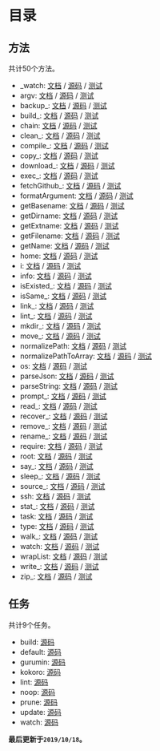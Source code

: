 # 目录

## 方法

共计50个方法。

- _watch: [文档](../doc/_watch.md) / [源码](../source/module/_watch.coffee) / [测试](../test/_watch.coffee)
- argv: [文档](../doc/argv.md) / [源码](../source/module/argv.coffee) / [测试](../test/argv.coffee)
- backup_: [文档](../doc/backup_.md) / [源码](../source/module/backup_.coffee) / [测试](../test/backup_.coffee)
- build_: [文档](../doc/build_.md) / [源码](../source/module/build_.coffee) / [测试](../test/build_.coffee)
- chain: [文档](../doc/chain.md) / [源码](../source/module/chain.coffee) / [测试](../test/chain.coffee)
- clean_: [文档](../doc/clean_.md) / [源码](../source/module/clean_.coffee) / [测试](../test/clean_.coffee)
- compile_: [文档](../doc/compile_.md) / [源码](../source/module/compile_.coffee) / [测试](../test/compile_.coffee)
- copy_: [文档](../doc/copy_.md) / [源码](../source/module/copy_.coffee) / [测试](../test/copy_.coffee)
- download_: [文档](../doc/download_.md) / [源码](../source/module/download_.coffee) / [测试](../test/download_.coffee)
- exec_: [文档](../doc/exec_.md) / [源码](../source/module/exec_.coffee) / [测试](../test/exec_.coffee)
- fetchGithub_: [文档](../doc/fetchGithub_.md) / [源码](../source/module/fetchGithub_.coffee) / [测试](../test/fetchGithub_.coffee)
- formatArgument: [文档](../doc/formatArgument.md) / [源码](../source/module/formatArgument.coffee) / [测试](../test/formatArgument.coffee)
- getBasename: [文档](../doc/getBasename.md) / [源码](../source/module/getBasename.coffee) / [测试](../test/getBasename.coffee)
- getDirname: [文档](../doc/getDirname.md) / [源码](../source/module/getDirname.coffee) / [测试](../test/getDirname.coffee)
- getExtname: [文档](../doc/getExtname.md) / [源码](../source/module/getExtname.coffee) / [测试](../test/getExtname.coffee)
- getFilename: [文档](../doc/getFilename.md) / [源码](../source/module/getFilename.coffee) / [测试](../test/getFilename.coffee)
- getName: [文档](../doc/getName.md) / [源码](../source/module/getName.coffee) / [测试](../test/getName.coffee)
- home: [文档](../doc/home.md) / [源码](../source/module/home.coffee) / [测试](../test/home.coffee)
- i: [文档](../doc/i.md) / [源码](../source/module/i.coffee) / [测试](../test/i.coffee)
- info: [文档](../doc/info.md) / [源码](../source/module/info.coffee) / [测试](../test/info.coffee)
- isExisted_: [文档](../doc/isExisted_.md) / [源码](../source/module/isExisted_.coffee) / [测试](../test/isExisted_.coffee)
- isSame_: [文档](../doc/isSame_.md) / [源码](../source/module/isSame_.coffee) / [测试](../test/isSame_.coffee)
- link_: [文档](../doc/link_.md) / [源码](../source/module/link_.coffee) / [测试](../test/link_.coffee)
- lint_: [文档](../doc/lint_.md) / [源码](../source/module/lint_.coffee) / [测试](../test/lint_.coffee)
- mkdir_: [文档](../doc/mkdir_.md) / [源码](../source/module/mkdir_.coffee) / [测试](../test/mkdir_.coffee)
- move_: [文档](../doc/move_.md) / [源码](../source/module/move_.coffee) / [测试](../test/move_.coffee)
- normalizePath: [文档](../doc/normalizePath.md) / [源码](../source/module/normalizePath.coffee) / [测试](../test/normalizePath.coffee)
- normalizePathToArray: [文档](../doc/normalizePathToArray.md) / [源码](../source/module/normalizePathToArray.coffee) / [测试](../test/normalizePathToArray.coffee)
- os: [文档](../doc/os.md) / [源码](../source/module/os.coffee) / [测试](../test/os.coffee)
- parseJson: [文档](../doc/parseJson.md) / [源码](../source/module/parseJson.coffee) / [测试](../test/parseJson.coffee)
- parseString: [文档](../doc/parseString.md) / [源码](../source/module/parseString.coffee) / [测试](../test/parseString.coffee)
- prompt_: [文档](../doc/prompt_.md) / [源码](../source/module/prompt_.coffee) / [测试](../test/prompt_.coffee)
- read_: [文档](../doc/read_.md) / [源码](../source/module/read_.coffee) / [测试](../test/read_.coffee)
- recover_: [文档](../doc/recover_.md) / [源码](../source/module/recover_.coffee) / [测试](../test/recover_.coffee)
- remove_: [文档](../doc/remove_.md) / [源码](../source/module/remove_.coffee) / [测试](../test/remove_.coffee)
- rename_: [文档](../doc/rename_.md) / [源码](../source/module/rename_.coffee) / [测试](../test/rename_.coffee)
- require: [文档](../doc/require.md) / [源码](../source/module/require.coffee) / [测试](../test/require.coffee)
- root: [文档](../doc/root.md) / [源码](../source/module/root.coffee) / [测试](../test/root.coffee)
- say_: [文档](../doc/say_.md) / [源码](../source/module/say_.coffee) / [测试](../test/say_.coffee)
- sleep_: [文档](../doc/sleep_.md) / [源码](../source/module/sleep_.coffee) / [测试](../test/sleep_.coffee)
- source_: [文档](../doc/source_.md) / [源码](../source/module/source_.coffee) / [测试](../test/source_.coffee)
- ssh: [文档](../doc/ssh.md) / [源码](../source/module/ssh.coffee) / [测试](../test/ssh.coffee)
- stat_: [文档](../doc/stat_.md) / [源码](../source/module/stat_.coffee) / [测试](../test/stat_.coffee)
- task: [文档](../doc/task.md) / [源码](../source/module/task.coffee) / [测试](../test/task.coffee)
- type: [文档](../doc/type.md) / [源码](../source/module/type.coffee) / [测试](../test/type.coffee)
- walk_: [文档](../doc/walk_.md) / [源码](../source/module/walk_.coffee) / [测试](../test/walk_.coffee)
- watch: [文档](../doc/watch.md) / [源码](../source/module/watch.coffee) / [测试](../test/watch.coffee)
- wrapList: [文档](../doc/wrapList.md) / [源码](../source/module/wrapList.coffee) / [测试](../test/wrapList.coffee)
- write_: [文档](../doc/write_.md) / [源码](../source/module/write_.coffee) / [测试](../test/write_.coffee)
- zip_: [文档](../doc/zip_.md) / [源码](../source/module/zip_.coffee) / [测试](../test/zip_.coffee)

## 任务

共计9个任务。

- build: [源码](../source/task/build.coffee)
- default: [源码](../source/task/default.coffee)
- gurumin: [源码](../source/task/gurumin.coffee)
- kokoro: [源码](../source/task/kokoro.coffee)
- lint: [源码](../source/task/lint.coffee)
- noop: [源码](../source/task/noop.coffee)
- prune: [源码](../source/task/prune.coffee)
- update: [源码](../source/task/update.coffee)
- watch: [源码](../source/task/watch.coffee)

**最后更新于`2019/10/18`。**
